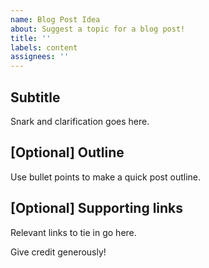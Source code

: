 ```yaml
---
name: Blog Post Idea
about: Suggest a topic for a blog post!
title: ''
labels: content
assignees: ''
---
```


## Subtitle

Snark and clarification goes here.

## \[Optional\] Outline

Use bullet points to make a quick post outline.

## \[Optional\] Supporting links

Relevant links to tie in go here.

Give credit generously!
